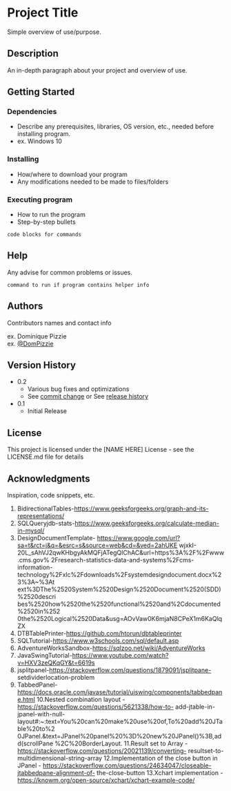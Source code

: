 # Project Title

Simple overview of use/purpose.

## Description

An in-depth paragraph about your project and overview of use.

## Getting Started

### Dependencies

* Describe any prerequisites, libraries, OS version, etc., needed before installing program.
* ex. Windows 10

### Installing

* How/where to download your program
* Any modifications needed to be made to files/folders

### Executing program

* How to run the program
* Step-by-step bullets
```
code blocks for commands
```

## Help

Any advise for common problems or issues.
```
command to run if program contains helper info
```

## Authors

Contributors names and contact info

ex. Dominique Pizzie  
ex. [@DomPizzie](https://twitter.com/dompizzie)

## Version History

* 0.2
    * Various bug fixes and optimizations
    * See [commit change]() or See [release history]()
* 0.1
    * Initial Release

## License

This project is licensed under the [NAME HERE] License - see the LICENSE.md file for details

## Acknowledgments

Inspiration, code snippets, etc.
1. BidirectionalTables-https://www.geeksforgeeks.org/graph-and-its-representations/
2. SQLQueryjdb-stats-https://www.geeksforgeeks.org/calculate-median-in-mysql/
3. DesignDocumentTemplate-
https://www.google.com/url?sa=t&rct=j&q=&esrc=s&source=web&cd=&ved=2ahUKE wjxkI- 20L_sAhVJ2qwKHbgyAkMQFjATegQIChAC&url=https%3A%2F%2Fwww.cms.gov% 2Fresearch-statistics-data-and-systems%2Fcms-information- technology%2Fxlc%2Fdownloads%2Fsystemdesigndocument.docx%23%3A~%3At ext%3DThe%2520System%2520Design%2520Document%2520(SDD)%2520descri bes%2520how%2520the%2520functional%2520and%2Cdocumented%2520in%252 0the%2520Logical%2520Data&usg=AOvVaw0K6mjaN8CPeX1m6KaQlqZX
4. DTBTablePrinter-https://github.com/htorun/dbtableprinter
5. SQLTutorial-https://www.w3schools.com/sql/default.asp
6. AdventureWorksSandbox-https://sqlzoo.net/wiki/AdventureWorks
7. JavaSwingTutorial-https://www.youtube.com/watch?v=HXV3zeQKqGY&t=6619s
8. jsplitpanel-https://stackoverflow.com/questions/1879091/jsplitpane- setdividerlocation-problem
9. TabbedPanel-
https://docs.oracle.com/javase/tutorial/uiswing/components/tabbedpane.html
10.Nested combination layout - https://stackoverflow.com/questions/5621338/how-to- add-jtable-in-jpanel-with-null- layout#:~:text=You%20can%20make%20use%20of,To%20add%20JTable%20to%2 0JPanel.&text=JPanel%20panel%20%3D%20new%20JPanel()%3B,add(scrollPane %2C%20BorderLayout.
11.Result set to Array - https://stackoverflow.com/questions/20021139/converting- resultset-to-multidimensional-string-array
12.Implementation of the close button in JPanel -
https://stackoverflow.com/questions/24634047/closeable-jtabbedpane-alignment-of- the-close-button
13.Xchart implementation - https://knowm.org/open-source/xchart/xchart-example-code/

